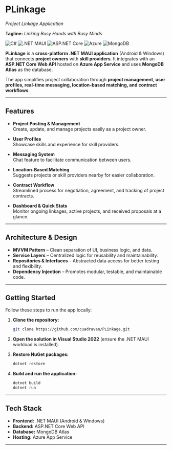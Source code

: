 # PLinkage

*Project Linkage Application*

**Tagline:** *Linking Busy Hands with Busy Minds*

![C#](https://img.shields.io/badge/c%23-%23239120.svg?style=for-the-badge\&logo=csharp\&logoColor=white)
![.NET MAUI](https://img.shields.io/badge/.NET%20MAUI-5C2D91?style=for-the-badge\&logo=.net\&logoColor=white)
![ASP.NET Core](https://img.shields.io/badge/ASP.NET%20Core-512BD4?style=for-the-badge\&logo=.net\&logoColor=white)
![Azure](https://img.shields.io/badge/azure-%230072C6.svg?style=for-the-badge\&logo=microsoftazure\&logoColor=white)
![MongoDB](https://img.shields.io/badge/MongoDB-%234ea94b.svg?style=for-the-badge\&logo=mongodb\&logoColor=white)

**PLinkage** is a **cross-platform .NET MAUI application** (Android & Windows) that connects **project owners** with **skill providers**. It integrates with an **ASP.NET Core Web API** hosted on **Azure App Service** and uses **MongoDB Atlas** as the database.

The app simplifies project collaboration through **project management, user profiles, real-time messaging, location-based matching, and contract workflows**.

---

## Features

* **Project Posting & Management**  
  Create, update, and manage projects easily as a project owner.

* **User Profiles**  
  Showcase skills and experience for skill providers.

* **Messaging System**  
  Chat feature to facilitate communication between users.

* **Location-Based Matching**  
  Suggests projects or skill providers nearby for easier collaboration.

* **Contract Workflow**  
  Streamlined process for negotiation, agreement, and tracking of project contracts.

* **Dashboard & Quick Stats**  
  Monitor ongoing linkages, active projects, and received proposals at a glance.

---

## Architecture & Design

* **MVVM Pattern** – Clean separation of UI, business logic, and data.
* **Service Layers** – Centralized logic for reusability and maintainability.
* **Repositories & Interfaces** – Abstracted data access for better testing and flexibility.
* **Dependency Injection** – Promotes modular, testable, and maintainable code.

---

## Getting Started

Follow these steps to run the app locally:

1. **Clone the repository:**

   ```bash
   git clone https://github.com/cuadravan/PLinkage.git
   ```

2. **Open the solution in Visual Studio 2022** (ensure the .NET MAUI workload is installed).

3. **Restore NuGet packages:**

   ```bash
   dotnet restore
   ```

4. **Build and run the application:**

   ```bash
   dotnet build
   dotnet run
   ```

---

## Tech Stack

* **Frontend:** .NET MAUI (Android & Windows)
* **Backend:** ASP.NET Core Web API
* **Database:** MongoDB Atlas
* **Hosting:** Azure App Service

---
